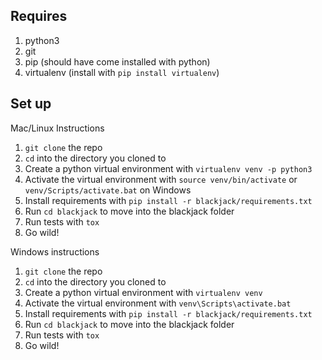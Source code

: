 ## Requires
1. python3
2. git
3. pip (should have come installed with python)
4. virtualenv (install with `pip install virtualenv`)

## Set up
Mac/Linux Instructions
1. `git clone` the repo
2. `cd` into the directory you cloned to
3. Create a python virtual environment with `virtualenv venv -p python3`
4. Activate the virtual environment with `source venv/bin/activate` or `venv/Scripts/activate.bat` on Windows
5. Install requirements with `pip install -r blackjack/requirements.txt`
6. Run `cd blackjack` to move into the blackjack folder
7. Run tests with `tox`
8. Go wild!

Windows instructions
1. `git clone` the repo
2. `cd` into the directory you cloned to
3. Create a python virtual environment with `virtualenv venv`
4. Activate the virtual environment with `venv\Scripts\activate.bat`
5. Install requirements with `pip install -r blackjack/requirements.txt`
6. Run `cd blackjack` to move into the blackjack folder
7. Run tests with `tox`
8. Go wild!